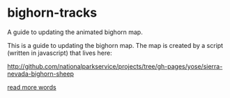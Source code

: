 # bighorn-tracks
A guide to updating the animated bighorn map.

  This is a guide to updating the bighorn map.  The map is created by a script (written in javascript) that lives here:
  
  http://github.com/nationalparkservice/projects/tree/gh-pages/yose/sierra-nevada-bighorn-sheep
  
  [read more words](mapScripts.jpg)
